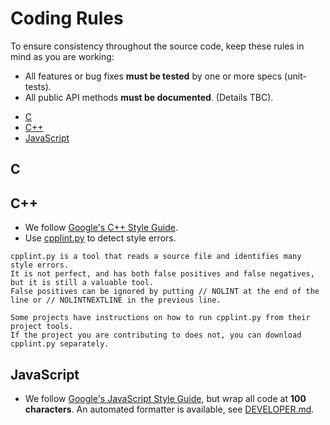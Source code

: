 # Coding Rules

To ensure consistency throughout the source code, keep these rules in mind as you are working:

* All features or bug fixes **must be tested** by one or more specs (unit-tests).
* All public API methods **must be documented**. (Details TBC).

- [C](#cc)
- [C++](#cpp)
- [JavaScript](#js)
 
## <a name="cc"></a> C

## <a name="cpp"></a> C++
* We follow [Google's C++ Style Guide](https://google.github.io/styleguide/cppguide.html).
* Use [cpplint.py](https://raw.githubusercontent.com/google/styleguide/gh-pages/cpplint/cpplint.py) to detect style errors.
```
cpplint.py is a tool that reads a source file and identifies many style errors.
It is not perfect, and has both false positives and false negatives, but it is still a valuable tool.
False positives can be ignored by putting // NOLINT at the end of the line or // NOLINTNEXTLINE in the previous line.

Some projects have instructions on how to run cpplint.py from their project tools.
If the project you are contributing to does not, you can download cpplint.py separately.
```
  
## <a name="js"></a> JavaScript
* We follow [Google's JavaScript Style Guide](https://google.github.io/styleguide/jsguide.html), but wrap all code at
  **100 characters**. An automated formatter is available, see
  [DEVELOPER.md](https://github.com/angular/angular/blob/22b96b96902e1a42ee8c5e807720424abad3082a/docs/DEVELOPER.md#clang-format).
